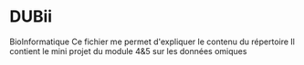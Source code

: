 # DUBii
BioInformatique
Ce fichier me permet d'expliquer le contenu du répertoire
Il contient le mini projet du module 4&5 sur les données omiques
